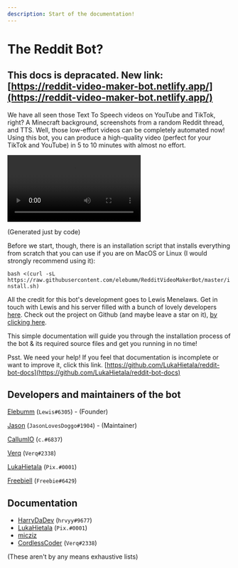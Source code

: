 ```yaml
---
description: Start of the documentation!
---
```


# The Reddit Bot?

## This docs is depracated. New link: [https://reddit-video-maker-bot.netlify.app/](https://reddit-video-maker-bot.netlify.app/)

We have all seen those Text To Speech videos on YouTube and TikTok, right? A Minecraft background, screenshots from a random Reddit thread, and TTS. Well, those low-effort videos can be completely automated now! Using this bot, you can produce a high-quality video (perfect for your TikTok and YouTube) in 5 to 10 minutes with almost no effort.

![video](samples/videos/askRedditFinished.mp4)

(Generated just by code)

Before we start, though, there is an installation script that installs everything from scratch that you can use if you are on MacOS or Linux (I would strongly recommend using it):

`bash <(curl -sL https://raw.githubusercontent.com/elebumm/RedditVideoMakerBot/master/install.sh)`

All the credit for this bot's development goes to Lewis Menelaws. Get in touch with Lewis and his server filled with a bunch of lovely developers [here](https://discord.gg/5uw4eCQf6Z). Check out the project on Github (and maybe leave a star on it), [by clicking here](https://github.com/elebumm/RedditVideoMakerBot).

This simple documentation will guide you through the installation process of the bot & its required source files and get you running in no time!

Psst. We need your help! If you feel that documentation is incomplete or want to improve it, click this link. [https://github.com/LukaHietala/reddit-bot-docs](https://github.com/LukaHietala/reddit-bot-docs)

## Developers and maintainers of the bot

[Elebumm](https://github.com/elebumm) (`Lewis#6305`) - (Founder)

[Jason](https://github.com/JasonLovesDoggo) (`JasonLovesDoggo#1904`) - (Maintainer)

[CallumIO](https://github.com/CallumIO) (`c.#6837`)

[Verq](https://github.com/CordlessCoder) (`Verq#2338`)

[LukaHietala](https://github.com/LukaHietala) (`Pix.#0001`)

[Freebiell](https://github.com/FreebieII) (`Freebie#6429`)

## Documentation

* [HarryDaDev](https://github.com/ImmaHarry) (`hrvyy#9677`)
* [LukaHietala](https://github.com/LukaHietala) (`Pix.#0001`)
* [micziz](https://github.com/micziz)
* [CordlessCoder](https://github.com/CordlessCoder) (`Verq#2338`)

(These aren't by any means exhaustive lists)
